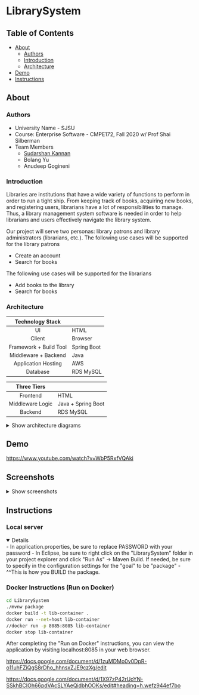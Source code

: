 # LibrarySystem

## Table of Contents
- [About](#about)
    - [Authors](#authors)
    - [Introduction](#introduction)
    - [Architecture](#architecture)
 - [Demo](#demo)
 - [Instructions](#instructions)

## About
### Authors
- University Name - SJSU
- Course: Enterprise Software - CMPE172, Fall 2020 w/ Prof Shai Silberman
- Team Members
    - [Sudarshan Kannan](https://github.com/sudarshankannan)
    - Bolang Yu
    - Anudeep Gogineni

### Introduction
Libraries are institutions that have a wide variety of functions to perform in order to run a tight ship. From keeping track of books, acquiring new books, and registering users, librarians have a lot of responsibilities to manage. Thus, a library management system software is needed in order to help librarians and users effectively navigate the library system.

Our project will serve two personas: library patrons and library administrators (librarians,
etc.).
The following use cases will be supported for the library patrons
- Create an account
- Search for books

The following use cases will be supported for the librarians
- Add books to the library
- Search for books


### Architecture
| **Technology Stack**     |                       |
| :----------: | :------------------- |
| UI | HTML |
| Client | Browser |
| Framework + Build Tool  | Spring Boot |
| Middleware + Backend   | Java |
| Application Hosting  | AWS |
| Database        | RDS MySQL |

| **Three Tiers** |               |
| :----------: | :------------------- |
| Frontend | HTML |
| Middleware Logic | Java + Spring Boot|
| Backend  | RDS MySQL |

<details>
    <summary>Show architecture diagrams</summary>
    
![**System Diagram**](https://github.com/sudarshankannan/LibrarySystem/blob/master/src/main/resources/images/System%20Diagram.png)
    
![**Class Diagram**](https://github.com/sudarshankannan/LibrarySystem/blob/master/src/main/resources/images/ClassDiagram.png)
    
![**Sequence Diagram**](https://github.com/sudarshankannan/LibrarySystem/blob/master/src/main/resources/images/SequenceDiagrams.png)
    
![**Interaction Diagram**](https://github.com/sudarshankannan/LibrarySystem/blob/master/src/main/resources/images/Interaction%20Diagrams.png)
    
</details>

</details>

## Demo
https://www.youtube.com/watch?v=WbP5RxfVQAki

## Screenshots
<details>
    <summary>Show screenshots</summary>
![**Homepage**](https://github.com/sudarshankannan/LibrarySystem/blob/master/src/main/resources/images/Homepage.png)

![**Create Account**](https://github.com/sudarshankannan/LibrarySystem/blob/master/src/main/resources/images/CreateAccount.png)

![**Add Book**](https://github.com/sudarshankannan/LibrarySystem/blob/master/src/main/resources/images/AddBook.png)
    
![**Search Book**](https://github.com/sudarshankannan/LibrarySystem/blob/master/src/main/resources/images/SearchBook.png)
    


</details>

## Instructions
### Local server 
<details open>
- In application.properties, be sure to replace PASSWORD with your password
- In Eclipse, be sure to right click on the "LibrarySystem" folder in your project explorer and click "Run As" -> Maven Build. If needed, be sure to specify in the configuration settings for the "goal" to be "package"
- ^^This is how you BUILD the package.
</details>
    
### Docker Instructions (Run on Docker)
```bash
cd LibrarySystem
./mvnw package
docker build -t lib-container .
docker run --net=host lib-container
//docker run -p 8085:8085 lib-container
docker stop lib-container
```
</details>

After completing the "Run on Docker" instructions, you can view the application by visiting localhost:8085 in your web browser.

https://docs.google.com/document/d/1zuMDMo0v0DpR-o11uhFZiQgS8rDho_hhnsxZJE9czXg/edit

https://docs.google.com/document/d/1X97zP42rUoYN-SSkhBCIOh66pdVAcSLYAeQidbhOOKs/edit#heading=h.wefz944ef7bo

